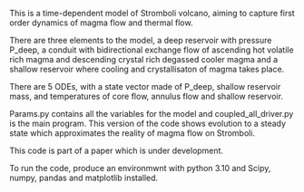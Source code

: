 This is a time-dependent model of Stromboli volcano, aiming to capture first order dynamics of magma flow and thermal flow. 

There are three elements to the model, a deep reservoir with pressure P_deep, a conduit with bidirectional exchange flow of ascending hot volatile rich magma and descending crystal rich degassed cooler magma and a shallow reservoir where cooling and crystallisaton of magma takes place.

There are 5 ODEs, with a state vector made of P_deep, shallow reservoir mass, and temperatures of core flow, annulus flow and shallow reservoir. 

Params.py contains all the variables for the model and coupled_all_driver.py is the main program. This version of the code shows evolution to a steady state which approximates the reality of magma flow on Stromboli.

This code is part of a paper which is under development.

To run the code, produce an environmwnt with python 3.10 and Scipy, numpy, pandas and matplotlib installed.
